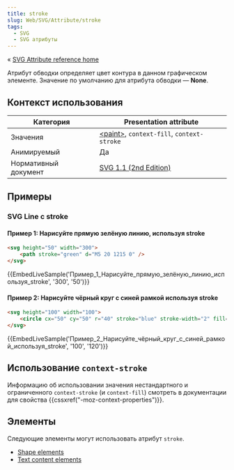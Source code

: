 ```yaml
---
title: stroke
slug: Web/SVG/Attribute/stroke
tags:
  - SVG
  - SVG атрибуты
---
```


« [SVG Attribute reference home](/en/SVG/Attribute)

Атрибут обводки определяет цвет контура в данном графическом элементе. Значение по умолчанию для атрибута обводки — **None**.

## Контекст использования

| Категория            | Presentation attribute                                                                               |
| -------------------- | ---------------------------------------------------------------------------------------------------- |
| Значения             | [\<paint>](/en/SVG/Content_type#Paint), `context-fill`, `context-stroke` |
| Анимируемый          | Да                                                                                                   |
| Нормативный документ | [SVG 1.1 (2nd Edition)](http://www.w3.org/TR/SVG/painting.html#StrokeProperty)                       |

## Примеры

### SVG Line с stroke

#### Пример 1: Нарисуйте прямую зелёную линию, используя **stroke**

```html
<svg height="50" width="300">
    <path stroke="green" d="M5 20 1215 0" />
</svg>
```

{{EmbedLiveSample('Пример_1_Нарисуйте_прямую_зелёную_линию_используя_stroke', '300', '50')}}

#### Пример 2: Нарисуйте чёрный круг с синей рамкой используя stroke

```html
<svg height="100" width="100">
    <circle cx="50" cy="50" r="40" stroke="blue" stroke-width="2" fill="black" />
</svg>
```

{{EmbedLiveSample('Пример_2_Нарисуйте_чёрный_круг_с_синей_рамкой_используя_stroke', '100', '120')}}

## Использование `context-stroke`

Информацию об использовании значения нестандартного и ограниченного `context-stroke` (и `context-fill`) смотреть в документации для свойства {{cssxref("-moz-context-properties")}}.

## Элементы

Следующие элементы могут использовать атрибут `stroke`.

- [Shape elements](/en/SVG/Element#Shape)
- [Text content elements](/en/SVG/Element#TextContent)

